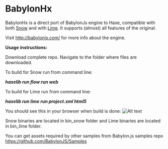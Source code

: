 BabylonHx
=========

BabylonHx is a direct port of BabylonJs engine to Haxe, compatible with both [Snow](https://github.com/underscorediscovery/snow) and with [Lime](https://github.com/openfl/lime).
It supports (almost) all features of the original.

Visit http://babylonjs.com/ for more info about the engine.

**Usage instructions:**

Download complete repo.
Navigate to the folder where files are downloaded.

To build for Snow run from command line:

***haxelib run flow run web***

To build for Lime run from command line:

***haxelib run lime run project.xml html5***

You should see this in your browser when build is done:
![Alt text](/samples/scrshot.jpg?raw=true "Basic scene")

Snow binaries are located in bin_snow folder and Lime binaries are located in bin_lime folder.

You can get assets required by other samples from Babylon.js samples repo https://github.com/BabylonJS/Samples
